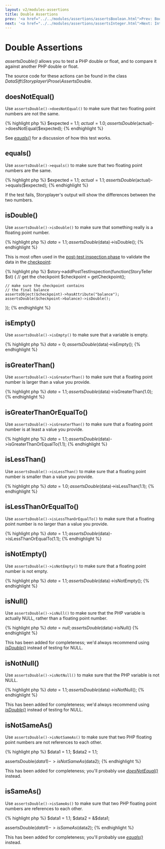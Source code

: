 ```yaml
---
layout: v2/modules-assertions
title: Double Assertions
prev: '<a href="../../modules/assertions/assertsBoolean.html">Prev: Boolean Assertions</a>'
next: '<a href="../../modules/assertions/assertsInteger.html">Next: Integer Assertions</a>'
---
```


# Double Assertions

_assertsDouble()_ allows you to test a PHP double or float, and to compare it against another PHP double or float.

The source code for these actions can be found in the class _DataSift\Storyplayer\Prose\AssertsDouble_.

## doesNotEqual()

Use `assertsDouble()->doesNotEqual()` to make sure that two floating point numbers are not the same.

{% highlight php %}
$expected = 1.1;
$actual   = 1.0;
assertsDouble($actual)->doesNotEqual($expected);
{% endhighlight %}

See _[equals()](#equals)_ for a discussion of how this test works.

## equals()

Use `assertsDouble()->equals()` to make sure that two floating point numbers are the same.

{% highlight php %}
$expected = 1.1;
$actual   = 1.1;
assertsDouble($actual)->equals($expected);
{% endhighlight %}

If the test fails, Storyplayer's output will show the differences between the two numbers.

## isDouble()

Use `assertsDouble()->isDouble()` to make sure that something really is a floating point number.

{% highlight php %}
$data = 1.1;
assertsDouble($data)->isDouble();
{% endhighlight %}

This is most often used in the [post-test inspection phase](../../stories/post-test-inspection.html) to validate the data in the [checkpoint](../../stories/the-checkpoint.html):

{% highlight php %}
$story->addPostTestInspection(function(StoryTeller $st) {
    // get the checkpoint
    $checkpoint = getCheckpoint();

    // make sure the checkpoint contains
    // the final balance
    assertsObject($checkpoint)->hasAttribute("balance");
    assertsDouble($checkpoint->balance)->isDouble();
});
{% endhighlight %}

## isEmpty()

Use `assertsDouble()->isEmpty()` to make sure that a variable is empty.

{% highlight php %}
$data = 0;
assertsDouble($data)->isEmpty();
{% endhighlight %}

## isGreaterThan()

Use `assertsDouble()->isGreaterThan()` to make sure that a floating point number is larger than a value you provide.

{% highlight php %}
$data = 1.1;
assertsDouble($data)->isGreaterThan(1.0);
{% endhighlight %}

## isGreaterThanOrEqualTo()

Use `assertsDouble()->isGreaterThan()` to make sure that a floating point number is at least a value you provide.

{% highlight php %}
$data = 1.1;
assertsDouble($data)->isGreaterThanOrEqualTo(1.1);
{% endhighlight %}

## isLessThan()

Use `assertsDouble()->isLessThan()` to make sure that a floating point number is smaller than a value you provide.

{% highlight php %}
$data = 1.0;
assertsDouble($data)->isLessThan(1.1);
{% endhighlight %}

## isLessThanOrEqualTo()

Use `assertsDouble()->isLessThanOrEqualTo()` to make sure that a floating point number is no larger than a value you provide.

{% highlight php %}
$data = 1.1;
assertsDouble($data)->isLessThanOrEqualTo(1.1);
{% endhighlight %}

## isNotEmpty()

Use `assertsDouble()->isNotEmpty()` to make sure that a floating point number is not empty.

{% highlight php %}
$data = 1.1;
assertsDouble($data)->isNotEmpty();
{% endhighlight %}

## isNull()

Use `assertsDouble()->isNull()` to make sure that the PHP variable is actually NULL, rather than a floating point number.

{% highlight php %}
$data = null;
assertsDouble($data)->isNull()
{% endhighlight %}

This has been added for completeness; we'd always recommend using _[isDouble()](#isdouble)_ instead of testing for NULL.

## isNotNull()

Use `assertsDouble()->isNotNull()` to make sure that the PHP variable is not NULL.

{% highlight php %}
$data = 1.1;
assertsDouble($data)->isNotNull();
{% endhighlight %}

This has been added for completeness; we'd always recommend using _[isDouble()](#isdouble)_ instead of testing for NULL.

## isNotSameAs()

Use `assertsDouble()->isNotSameAs()` to make sure that two PHP floating point numbers are not references to each other.

{% highlight php %}
$data1 = 1.1;
$data2 = 1.1;

assertsDouble($data1)->isNotSameAs($data2);
{% endhighlight %}

This has been added for completeness; you'll probably use _[doesNotEqual()](#doesnotequal)_ instead.

## isSameAs()

Use `assertsDouble()->isSameAs()` to make sure that two PHP floating point numbers are references to each other.

{% highlight php %}
$data1 = 1.1;
$data2 = &$data1;

assertsDouble($data1)->isSameAs($data2);
{% endhighlight %}

This has been added for completeness; you'll probably use _[equals()](#equals)_ instead.
